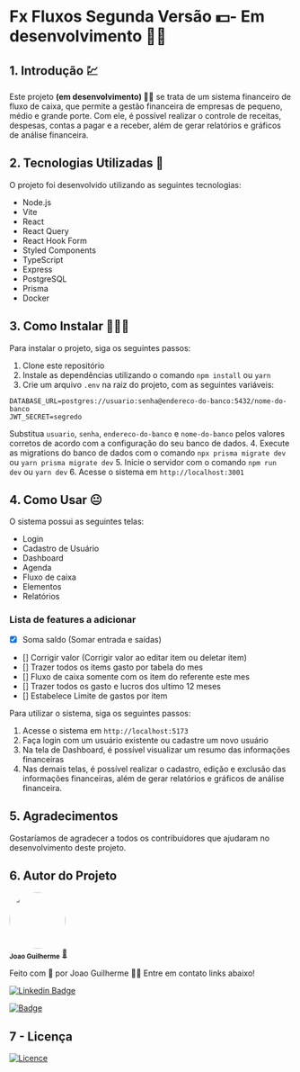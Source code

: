 # Fx Fluxos Segunda Versão 💵- Em desenvolvimento 🤰🏽

## 1. Introdução 💹

Este projeto **(em desenvolvimento) 🤰🏽** se trata de um sistema financeiro de fluxo de caixa, que permite a gestão financeira de empresas de pequeno, médio e grande porte. Com ele, é possível realizar o controle de receitas, despesas, contas a pagar e a receber, além de gerar relatórios e gráficos de análise financeira.

## 2. Tecnologias Utilizadas 📲

O projeto foi desenvolvido utilizando as seguintes tecnologias:

- Node.js
- Vite
- React
- React Query
- React Hook Form
- Styled Components
- TypeScript
- Express
- PostgreSQL
- Prisma
- Docker

## 3. Como Instalar 👨🏽‍💻

Para instalar o projeto, siga os seguintes passos:

1. Clone este repositório
2. Instale as dependências utilizando o comando `npm install` ou `yarn`
3. Crie um arquivo `.env` na raiz do projeto, com as seguintes variáveis:

```
DATABASE_URL=postgres://usuario:senha@endereco-do-banco:5432/nome-do-banco
JWT_SECRET=segredo
```

Substitua `usuario`, `senha`, `endereco-do-banco` e `nome-do-banco` pelos valores corretos de acordo com a configuração do seu banco de dados. 4. Execute as migrations do banco de dados com o comando `npx prisma migrate dev` ou `yarn prisma migrate dev` 5. Inicie o servidor com o comando `npm run dev` ou `yarn dev` 6. Acesse o sistema em `http://localhost:3001`

## 4. Como Usar 😐

O sistema possui as seguintes telas:

- Login
- Cadastro de Usuário
- Dashboard
- Agenda
- Fluxo de caixa
- Elementos
- Relatórios

### Lista de features a adicionar

- [x] Soma saldo (Somar entrada e saídas)
- [] Corrigir valor (Corrigir valor ao editar item ou deletar item)
- [] Trazer todos os items gasto por tabela do mes
- [] Fluxo de caixa somente com os item do referente este mes
- [] Trazer todos os gasto e lucros dos ultimo 12 meses
- [] Estabelece Limite de gastos por item

Para utilizar o sistema, siga os seguintes passos:

1. Acesse o sistema em `http://localhost:5173`
2. Faça login com um usuário existente ou cadastre um novo usuário
3. Na tela de Dashboard, é possível visualizar um resumo das informações financeiras
4. Nas demais telas, é possível realizar o cadastro, edição e exclusão das informações financeiras, além de gerar relatórios e gráficos de análise financeira.

## 5. Agradecimentos

Gostaríamos de agradecer a todos os contribuidores que ajudaram no desenvolvimento deste projeto.

## 6. Autor do Projeto

 <img style="border-radius:50%;" src="https://avatars.githubusercontent.com/u/80895578?v=4" width="100px;" alt=""/>
 <br />
 <sub><b>Joao Guilherme</b></sub></a> <a href="https://github.com/JoaoG23/">🚀</a>

Feito com 🤭 por Joao Guilherme 👋🏽 Entre em contato links abaixo!

[![Linkedin Badge](https://shields.io/badge/-Joao-blue?style=flat-square&logo=Linkedin&logoColor=white&link=https://www.linkedin.com/in/jaoo/)](https://www.linkedin.com/in/joaog123/)

[![Badge](https://shields.io/badge/-joaoguilherme94@live.com-c80?style=flat-square&logo=Microsoft&logoColor=white&link=mailto:joaoguilherme94@live.com)](mailto:joaoguilherme94@live.com)

<h2 id='licenca'><b>7 - Licença</b></h2>

[![Licence](https://shields.io/github/license/Ileriayo/markdown-badges?style=for-the-badge)](./LICENSE)
